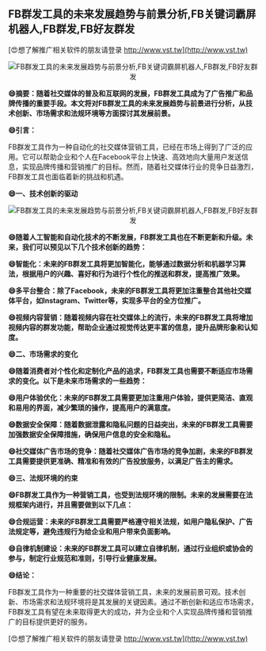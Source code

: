 ## **FB群发工具的未来发展趋势与前景分析,FB关键词霸屏机器人,FB群发,FB好友群发**

[😍想了解推广相关软件的朋友请登录 http://www.vst.tw](http://www.vst.tw)

 <center><img src="https://vst.tw/MP4/tuiguang/png/3.png" alt="FB群发工具的未来发展趋势与前景分析,FB关键词霸屏机器人,FB群发,FB好友群发"></center>

**😄摘要：随着社交媒体的普及和互联网的发展，FB群发工具成为了广告推广和品牌传播的重要手段。本文将对FB群发工具的未来发展趋势与前景进行分析，从技术创新、市场需求和法规环境等方面探讨其发展前景。**

**😄引言：**

FB群发工具作为一种自动化的社交媒体营销工具，已经在市场上得到了广泛的应用。它可以帮助企业和个人在Facebook平台上快速、高效地向大量用户发送信息，实现品牌传播和营销推广的目标。然而，随着社交媒体行业的竞争日益激烈，FB群发工具也面临着新的挑战和机遇。

**😄一、技术创新的驱动**

 <center><img src="https://vst.tw/MP4/tuiguang/png/3.png" alt="FB群发工具的未来发展趋势与前景分析,FB关键词霸屏机器人,FB群发,FB好友群发"></center>

**😄随着人工智能和自动化技术的不断发展，FB群发工具也在不断更新和升级。未来，我们可以预见以下几个技术创新的趋势：**

**😄智能化：未来的FB群发工具将更加智能化，能够通过数据分析和机器学习算法，根据用户的兴趣、喜好和行为进行个性化的推送和群发，提高推广效果。**

**😄多平台整合：除了Facebook，未来的FB群发工具将更加注重整合其他社交媒体平台，如Instagram、Twitter等，实现多平台的全方位推广。**

**😄视频内容营销：随着视频内容在社交媒体上的流行，未来的FB群发工具将增加视频内容的群发功能，帮助企业通过视觉传达更丰富的信息，提升品牌形象和认知度。**

**😄二、市场需求的变化**

**😄随着消费者对个性化和定制化产品的追求，FB群发工具也需要不断适应市场需求的变化。以下是未来市场需求的一些趋势：**

**😄用户体验优化：未来的FB群发工具需要更加注重用户体验，提供更简洁、直观和易用的界面，减少繁琐的操作，提高用户的满意度。**

**😄数据安全保障：随着数据泄露和隐私问题的日益突出，未来的FB群发工具需要加强数据安全保障措施，确保用户信息的安全和隐私。**

**😄社交媒体广告市场的竞争：随着社交媒体广告市场的竞争加剧，未来的FB群发工具需要提供更准确、精准和有效的广告投放服务，以满足广告主的需求。**

**😄三、法规环境的约束**

**😄FB群发工具作为一种营销工具，也受到法规环境的限制。未来的发展需要在法规框架内进行，并且需要做到以下几点：**

**😄合规运营：未来的FB群发工具需要严格遵守相关法规，如用户隐私保护、广告法规定等，避免违规行为给企业和用户带来负面影响。**

**😄自律机制建设：未来的FB群发工具可以建立自律机制，通过行业组织或协会的参与，制定行业规范和准则，引导行业健康发展。**

**😄结论：**

FB群发工具作为一种重要的社交媒体营销工具，未来的发展前景可观。技术创新、市场需求和法规环境将是其发展的关键因素。通过不断创新和适应市场需求，FB群发工具有望在未来取得更大的成功，并为企业和个人实现品牌传播和营销推广的目标提供更好的服务。

[😍想了解推广相关软件的朋友请登录 http://www.vst.tw](http://www.vst.tw)



